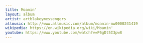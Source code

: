 ```yaml
---
title: Moanin'
layout: album
artist: artblakeymessengers
allmusic: http://www.allmusic.com/album/moanin-mw0000241419
wikipedia: https://en.wikipedia.org/wiki/Moanin'
youtube: https://www.youtube.com/watch?v=P6gDt5I3pw8
---
```


<!-- https://www.youtube.com/watch?v=ynZDm50EgBY -->
